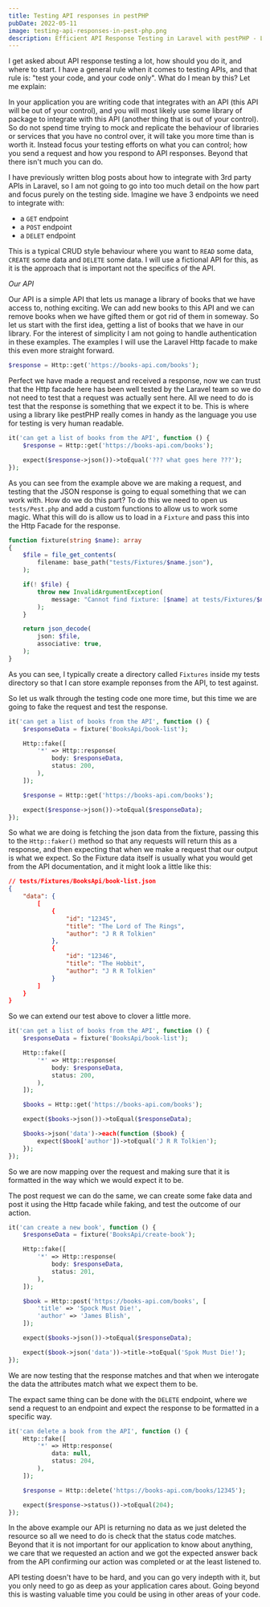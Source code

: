```yaml
---
title: Testing API responses in pestPHP
pubDate: 2022-05-11
image: testing-api-responses-in-pest-php.png
description: Efficient API Response Testing in Laravel with pestPHP - Learn to test Laravel API responses effectively using pestPHP and fixtures.
---
```


I get asked about API response testing a lot, how should you do it, and where to start. I have a general rule when it comes to testing APIs, and that rule is: "test your code, and your code only". What do I mean by this? Let me explain:

In your application you are writing code that integrates with an API (this API will be out of your control), and you will most likely use some library of package to integrate with this API (another thing that is out of your control). So do not spend time trying to mock and replicate the behaviour of libraries or services that you have no control over, it will take you more time than is worth it. Instead focus your testing efforts on what you can control; how you send a request and how you respond to API responses. Beyond that there isn't much you can do.

I have previously written blog posts about how to integrate with 3rd party APIs in Laravel, so I am not going to go into too much detail on the how part and focus purely on the testing side. Imagine we have 3 endpoints we need to integrate with:

- a `GET` endpoint
- a `POST` endpoint
- a `DELET` endpoint

This is a typical CRUD style behaviour where you want to `READ` some data, `CREATE` some data and `DELETE` some data. I will use a fictional API for this, as it is the approach that is important not the specifics of the API.

*Our API*

Our API is a simple API that lets us manage a library of books that we have access to, nothing exciting. We can add new books to this API and we can remove books when we have gifted them or got rid of them in someway. So let us start with the first idea, getting a list of books that we have in our library. For the interest of simplicity I am not going to handle authentication in these examples. The examples I will use the Laravel Http facade to make this even more straight forward.

```php
$response = Http::get('https://books-api.com/books');
```

Perfect we have made a request and received a response, now we can trust that the Http facade here has been well tested by the Laravel team so we do not need to test that a request was actually sent here. All we need to do is test that the response is something that we expect it to be. This is where using a library like pestPHP really comes in handy as the language you use for testing is very human readable.

```php
it('can get a list of books from the API', function () {
    $response = Http::get('https://books-api.com/books');

    expect($response->json())->toEqual('??? what goes here ???');
});
```

As you can see from the example above we are making a request, and testing that the JSON response is going to equal something that we can work with. How do we do this part? To do this we need to open us `tests/Pest.php` and add a custom functions to allow us to work some magic. What this will do is allow us to load in a `Fixture` and pass this into the Http Facade for the response.

```php
function fixture(string $name): array
{
    $file = file_get_contents(
        filename: base_path("tests/Fixtures/$name.json"),
    );

    if(! $file) {
        throw new InvalidArgumentException(
            message: "Cannot find fixture: [$name] at tests/Fixtures/$name.json",
        );
    }

    return json_decode(
        json: $file,
        associative: true,
    );
}
```

As you can see, I typically create a directory called `Fixtures` inside my tests directory so that I can store example reponses from the API, to test against.

So let us walk through the testing code one more time, but this time we are going to fake the request and test the response.

```php
it('can get a list of books from the API', function () {
    $responseData = fixture('BooksApi/book-list');

    Http::fake([
        '*' => Http::response(
            body: $responseData,
            status: 200,
        ),
    ]);

    $response = Http::get('https://books-api.com/books');

    expect($response->json())->toEqual($responseData);
});
```

So what we are doing is fetching the json data from the fixture, passing this to the `Http::faker()` method so that any requests will return this as a response, and then expecting that when we make a request that our output is what we expect. So the Fixture data itself is usually what you would get from the API documentation, and it might look a little like this:

```json
// tests/Fixtures/BooksApi/book-list.json
{
    "data": {
        [
            {
                "id": "12345",
                "title": "The Lord of The Rings",
                "author": "J R R Tolkien"
            },
            {
                "id": "12346",
                "title": "The Hobbit",
                "author": "J R R Tolkien"
            }
        ]
    }
}
```

So we can extend our test above to clover a little more.

```php
it('can get a list of books from the API', function () {
    $responseData = fixture('BooksApi/book-list');

    Http::fake([
        '*' => Http::response(
            body: $responseData,
            status: 200,
        ),
    ]);

    $books = Http::get('https://books-api.com/books');

    expect($books->json())->toEqual($responseData);

    $books->json('data')->each(function ($book) {
        expect($book['author'])->toEqual('J R R Tolkien');
    });
});
```

So we are now mapping over the request and making sure that it is formatted in the way which we would expect it to be.

The post request we can do the same, we can create some fake data and post it using the Http facade while faking, and test the outcome of our action.

```php
it('can create a new book', function () {
    $responseData = fixture('BooksApi/create-book');

    Http::fake([
        '*' => Http::response(
            body: $responseData,
            status: 201,
        ),
    ]);

    $book = Http::post('https://books-api.com/books', [
        'title' => 'Spock Must Die!',
        'author' => 'James Blish',
    ]);

    expect($books->json())->toEqual($responseData);

    expect($book->json('data'))->title->toEqual('Spok Must Die!');
});
```

We are now testing that the response matches and that when we interogate the data the attributes match what we expect them to be.

The expact same thing can be done with the `DELETE` endpoint, where we send a request to an endpoint and expect the response to be formatted in a specific way.

```php
it('can delete a book from the API', function () {
    Http::fake([
        '*' => Http:response(
            data: null,
            status: 204,
        ),
    ]);

    $response = Http::delete('https://books-api.com/books/12345');

    expect($response->status())->toEqual(204);
});
```

In the above example our API is returning no data as we just deleted the resource so all we need to do is check that the status code matches. Beyond that it is not important for our application to know about anything, we care that we requested an action and we got the expected answer back from the API confirming our action was completed or at the least listened to.

API testing doesn't have to be hard, and you can go very indepth with it, but you only need to go as deep as your application cares about. Going beyond this is wasting valuable time you could be using in other areas of your code.
